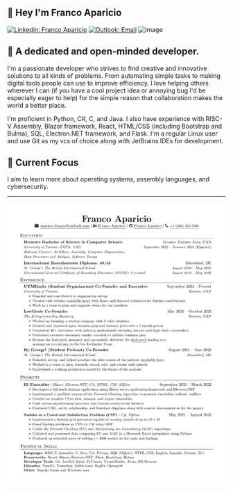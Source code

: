 ## 👋 Hey I'm Franco Aparicio
[![Linkedin: Franco Aparicio](https://img.shields.io/badge/Franco_Aparicio-0077B5?style=flat&logo=linkedin&logoColor=white&link=https://www.linkedin.com/in/franco-aparicio1103)](https://www.linkedin.com/in/franco-aparicio1103/)
[![Outlook: Email](https://img.shields.io/badge/aparicio--franco@outlook.com-0078D4?style=flat&logo=microsoft-outlook&logoColor=white&link=mailto:aparicio-franco@outlook.com)](mailto:aparicio-franco@outlook.com)
![image](https://user-images.githubusercontent.com/107973682/193328481-ae8df1c0-6b4a-4ec1-a40c-7772502e8f95.png)


## 🧠 A dedicated and open-minded developer.

I'm a passionate developer who strives to find creative and innovative solutions to all kinds of problems. From automating simple tasks to making digital tools people can use to improve efficiency. I love helping others wherever I can (if you have a cool project idea or annoying bug I'd be especially eager to help) for the simple reason that collaboration makes the world a better place. 

I'm proficient in Python, C#, C, and Java.
I also have experience with RISC-V Assembly, Blazor framework, React, HTML/CSS (including Bootstrap and Bulma), SQL, Electron.NET framework, and Flask.
I'm a regular Linux user and use Git as my vcs of choice along with JetBrains IDEs for development. 

## 📰 Current Focus
I aim to learn more about operating systems, assembly languages, and cybersecurity. 

---

[![Resume](https://raw.githubusercontent.com/Franco-Aparicio/Franco-Aparicio/main/resume.png)](https://raw.githubusercontent.com/Franco-Aparicio/Franco-Aparicio/main/Franco_Aparicio_Resume.pdf)
